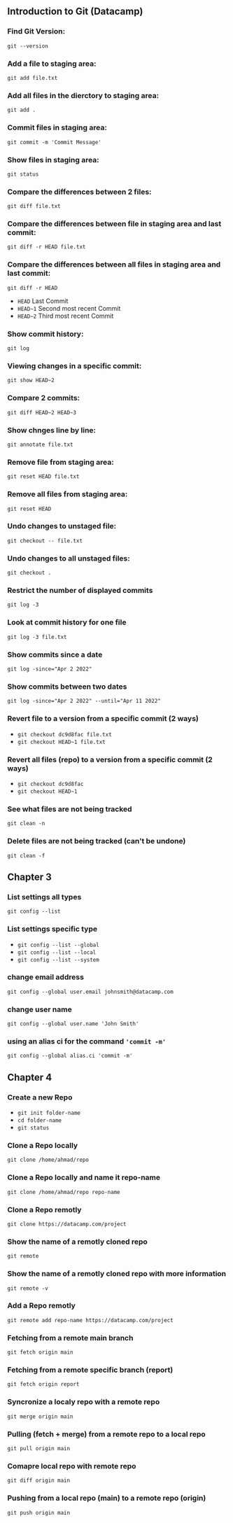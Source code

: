 ## Introduction to Git (Datacamp)

### Find Git Version:
`git --version`

### Add a file to staging area:
`git add file.txt`

### Add all files in the dierctory to staging area:
`git add .`

### Commit files in staging area:
`git commit -m 'Commit Message'`

### Show files in staging area:
`git status`

### Compare the differences between 2 files:
`git diff file.txt`

### Compare the differences between file in staging area and last commit:
`git diff -r HEAD file.txt`

### Compare the differences between all files in staging area and last commit:
`git diff -r HEAD`

- `HEAD` Last Commit
- `HEAD~1` Second most recent Commit
- `HEAD~2` Third most recent Commit

### Show commit history:
`git log`

### Viewing changes in a specific commit:
`git show HEAD~2`

### Compare 2 commits:
`git diff HEAD~2 HEAD~3`

### Show chnges line by line:
`git annotate file.txt`

### Remove file from staging area:
`git reset HEAD file.txt`

### Remove all files from staging area:
`git reset HEAD`

### Undo changes to unstaged file:
`git checkout -- file.txt`

### Undo changes to all unstaged files:
`git checkout .`

### Restrict the number of displayed commits 
`git log -3`

### Look at commit history for one file
`git log -3 file.txt`

### Show commits since a date
`git log -since="Apr 2 2022"`

### Show commits between two dates
`git log -since="Apr 2 2022" --until="Apr 11 2022"`

### Revert file to a version from a specific commit (2 ways)
- `git checkout dc9d8fac file.txt`
- `git checkout HEAD~1 file.txt`

### Revert all files (repo) to a version from a specific commit (2 ways)
- `git checkout dc9d8fac`
- `git checkout HEAD~1`

### See what files are not being tracked
`git clean -n`

### Delete files are not being tracked (can't be undone)
`git clean -f`


## Chapter 3

### List settings all types
`git config --list`

### List settings specific type
- `git config --list --global`
- `git config --list --local`
- `git config --list --system`

### change email address
`git config --global user.email johnsmith@datacamp.com`

### change user name
`git config --global user.name 'John Smith'`

### using an alias ci for the command `'commit -m'`
`git config --global alias.ci 'commit -m'`



## Chapter 4

### Create a new Repo
- `git init folder-name`
- `cd folder-name`
- `git status`

### Clone a Repo locally
`git clone /home/ahmad/repo`

### Clone a Repo locally and name it repo-name
`git clone /home/ahmad/repo repo-name`

### Clone a Repo remotly
`git clone https://datacamp.com/project`

### Show the name of a remotly cloned repo 
`git remote`

### Show the name of a remotly cloned repo with more information
`git remote -v`

### Add a Repo remotly
`git remote add repo-name https://datacamp.com/project`

### Fetching from a remote main branch
`git fetch origin main`

### Fetching from a remote specific branch (report)
`git fetch origin report`

### Syncronize a localy repo with a remote repo
`git merge origin main`

### Pulling (fetch + merge) from a remote repo to a local repo
`git pull origin main`

### Comapre local repo with remote repo
`git diff origin main`

### Pushing from a local repo (main) to a remote repo (origin)
`git push origin main`

